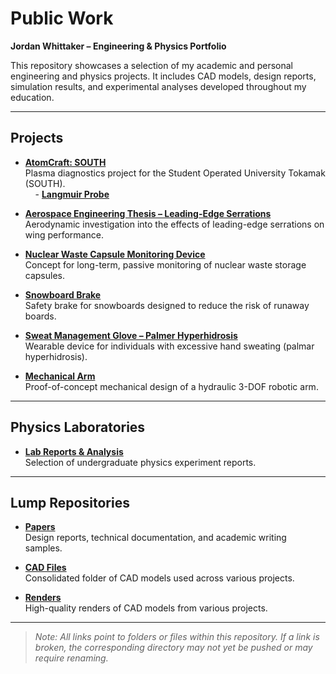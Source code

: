 # Public Work  
**Jordan Whittaker – Engineering & Physics Portfolio**  

This repository showcases a selection of my academic and personal engineering and physics projects. It includes CAD models, design reports, simulation results, and experimental analyses developed throughout my education.

---

## Projects  

- **[AtomCraft: SOUTH](./AtomCraft_SOUTH/)**  
  Plasma diagnostics project for the Student Operated University Tokamak (SOUTH).  
  &nbsp;&nbsp;&nbsp;&nbsp;- **[Langmuir Probe](./AtomCraft_SOUTH/Langmuir_Probe/)**

- **[Aerospace Engineering Thesis – Leading-Edge Serrations](./Thesis_LE_Serrations/)**  
  Aerodynamic investigation into the effects of leading-edge serrations on wing performance.

- **[Nuclear Waste Capsule Monitoring Device](./Nuclear_Monitoring_Device/)**  
  Concept for long-term, passive monitoring of nuclear waste storage capsules.

- **[Snowboard Brake](./Snowboard_Brake/)**  
  Safety brake for snowboards designed to reduce the risk of runaway boards.

- **[Sweat Management Glove – Palmer Hyperhidrosis](./Sweat_Glove/)**  
  Wearable device for individuals with excessive hand sweating (palmar hyperhidrosis).

- **[Mechanical Arm](./Mechanical_Arm/)**  
  Proof-of-concept mechanical design of a hydraulic 3-DOF robotic arm.

---

## Physics Laboratories  

- **[Lab Reports & Analysis](./Physics_Labs/)**  
  Selection of undergraduate physics experiment reports.

---

## Lump Repositories  

- **[Papers](./Papers/)**  
  Design reports, technical documentation, and academic writing samples.

- **[CAD Files](./CAD_Files/)**  
  Consolidated folder of CAD models used across various projects.

- **[Renders](./Renders/)**  
  High-quality renders of CAD models from various projects.

---

> _Note: All links point to folders or files within this repository. If a link is broken, the corresponding directory may not yet be pushed or may require renaming._
